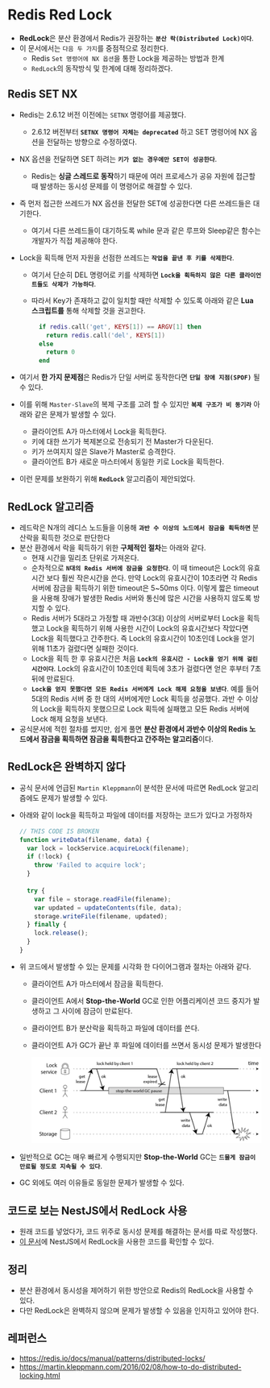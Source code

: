 # Redis Red Lock

- **RedLock**은 분산 환경에서 Redis가 권장하는 **`분산 락(Distributed Lock)이다`**.
- 이 문서에서는 `다음 두 가지`를 중점적으로 정리한다.
  - Redis `Set 명령어에 NX 옵션`을 통한 Lock을 제공하는 방법과 한계
  - `RedLock`의 동작방식 및 한계에 대해 정리하겠다.

## Redis SET NX

- Redis는 2.6.12 버전 이전에는 `SETNX` 명령어를 제공했다.
  - 2.6.12 버전부터 **`SETNX 명령어 자체는 deprecated`** 하고 SET 명령어에 NX 옵션을 전달하는 방향으로 수정하였다.
- NX 옵션을 전달하면 SET 하려는 **`키가 없는 경우에만 SET이 성공한다`**.
  - Redis는 **싱글 스레드로 동작**하기 때문에 여러 프로세스가 공유 자원에 접근할 때 발생하는 동시성 문제를 이 명령어로 해결할 수 있다.
- 즉 먼저 접근한 쓰레드가 NX 옵션을 전달한 SET에 성공한다면 다른 쓰레드들은 대기한다.
  - 여기서 다른 쓰레드들이 대기하도록 while 문과 같은 루프와 Sleep같은 함수는 개발자가 직접 제공해야 한다.
- Lock을 획득해 먼저 자원을 선점한 쓰레드는 **`작업을 끝낸 후 키를 삭제한다`**.

  - 여기서 단순히 DEL 명령어로 키를 삭제하면 **`Lock을 획득하지 않은 다른 클라이언트들도 삭제가 가능하다`**.
  - 따라서 Key가 존재하고 값이 일치할 때만 삭제할 수 있도록 아래와 같은 **Lua 스크립트를** 통해 삭제할 것을 권고한다.

    ```lua
      if redis.call('get', KEYS[1]) == ARGV[1] then
        return redis.call('del', KEYS[1])
      else
        return 0
      end
    ```

- 여기서 **한 가지 문제점**은 Redis가 단일 서버로 동작한다면 **`단일 장애 지점(SPOF)`** 될 수 있다.
- 이를 위해 `Master-Slave`의 복제 구조를 고려 할 수 있지만 **`복제 구조가 비 동기라`** 아래와 같은 문제가 발생할 수 있다.
  - 클라이언트 A가 마스터에서 Lock을 획득한다.
  - 키에 대한 쓰기가 복제본으로 전송되기 전 Master가 다운된다.
  - 키가 쓰여지지 않은 Slave가 Master로 승격한다.
  - 클라이언트 B가 새로운 마스터에서 동일한 키로 Lock을 획득한다.
- 이런 문제를 보완하기 위해 **`RedLock`** 알고리즘이 제안되었다.

## RedLock 알고리즘

- 레드락은 N개의 레디스 노드들을 이용해 **`과반 수 이상의 노드에서 잠금을 획득하면`** 분산락을 획득한 것으로 판단한다
- 분산 환경에서 락을 획득하기 위한 **구체적인 절차**는 아래와 같다.
  - 현재 시간을 밀리초 단위로 가져온다.
  - 순차적으로 **`N대의 Redis 서버에 잠금을 요청한다`**. 이 때 timeout은 Lock의 유효시간 보다 훨씬 작은시간을 쓴다. 만약 Lock의 유효시간이 10초라면 각 Redis 서버에 잠금을 획득하기 위한 timeout은 5~50ms 이다. 이렇게 짧은 timeout을 사용해 장애가 발생한 Redis 서버와 통신에 많은 시간을 사용하지 않도록 방지할 수 있다.
  - Redis 서버가 5대라고 가정할 때 과반수(3대) 이상의 서버로부터 Lock을 획득했고 Lock을 획득하기 위해 사용한 시간이 Lock의 유효시간보다 작았다면 Lock을 획득했다고 간주한다. 즉 Lock의 유효시간이 10초인데 Lock을 얻기 위해 11초가 걸렸다면 실패한 것이다.
  - Lock을 획득 한 후 유효시간은 처음 **`Lock의 유효시간 - Lock을 얻기 위해 걸린 시간이다`**. Lock의 유효시간이 10초인데 획득에 3초가 걸렸다면 얻은 후부터 7초 뒤에 만료된다.
  - **`Lock을 얻지 못했다면 모든 Redis 서버에게 Lock 해제 요청을 보낸다`**. 예를 들어 5대의 Redis 서버 중 한 대의 서버에게만 Lock 획득을 성공했다. 과반 수 이상의 Lock을 획득하지 못했으므로 Lock 획득에 실패했고 모든 Redis 서버에 Lock 해제 요청을 보낸다.
- 공식문서에 적힌 절차를 썼지만, 쉽게 풀면 **분산 환경에서 과반수 이상의 Redis 노드에서 잠금을 획득하면 잠금을 획득한다고 간주하는 알고리즘**이다.

## RedLock은 완벽하지 않다

- 공식 문서에 언급된 `Martin Kleppmann`이 분석한 문서에 따르면 RedLock 알고리즘에도 문제가 발생할 수 있다.
- 아래와 같이 lock을 획득하고 파일에 데이터를 저장하는 코드가 있다고 가정하자

  ```js
  // THIS CODE IS BROKEN
  function writeData(filename, data) {
    var lock = lockService.acquireLock(filename);
    if (!lock) {
      throw 'Failed to acquire lock';
    }

    try {
      var file = storage.readFile(filename);
      var updated = updateContents(file, data);
      storage.writeFile(filename, updated);
    } finally {
      lock.release();
    }
  }
  ```

- 위 코드에서 발생할 수 있는 문제를 시각화 한 다이어그램과 절차는 아래와 같다.

  - 클라이언트 A가 마스터에서 잠금을 획득한다.
  - 클라이언트 A에서 **Stop-the-World** GC로 인한 어플리케이션 코드 중지가 발생하고 그 사이에 잠금이 만료된다.
  - 클라이언트 B가 분산락을 획득하고 파일에 데이터를 쓴다.
  - 클라이언트 A가 GC가 끝난 후 파일에 데이터를 쓰면서 동시성 문제가 발생한다

    <img src="https://github.com/programmer-sjk/TIL/blob/main/images/db/broken-red-lock.png" width="600">

- 일반적으로 GC는 매우 빠르게 수행되지만 **Stop-the-World** GC는 **`드물게 잠금이 만료될 정도로 지속될 수 있다`**.
- GC 외에도 여러 이유들로 동일한 문제가 발생할 수 있다.

## 코드로 보는 NestJS에서 RedLock 사용

- 원래 코드를 넣었다가, 코드 위주로 동시성 문제를 해결하는 문서를 따로 작성했다.
- [이 문서](./redis-red-lock-concurrency.md)에 NestJS에서 RedLock을 사용한 코드를 확인할 수 있다.

## 정리

- 분산 환경에서 동시성을 제어하기 위한 방안으로 Redis의 RedLock을 사용할 수 있다.
- 다만 RedLock은 완벽하지 않으며 문제가 발생할 수 있음을 인지하고 있어야 한다.

## 레퍼런스

- <https://redis.io/docs/manual/patterns/distributed-locks/>
- <https://martin.kleppmann.com/2016/02/08/how-to-do-distributed-locking.html>

